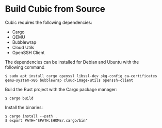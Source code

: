# Build Cubic from Source

Cubic requires the following dependencies:
  - Cargo
  - QEMU
  - Bubblewrap
  - Cloud Utils
  - OpenSSH Client

The dependencies can be installed for Debian and Ubuntu with the following command:
```
$ sudo apt install cargo openssl libssl-dev pkg-config ca-certificates qemu-system-x86 bubblewrap cloud-image-utils openssh-client
```

Build the Rust project with the Cargo package manager:
```
$ cargo build
```

Install the binaries:
```
$ cargo install --path .
$ export PATH="$PATH:$HOME/.cargo/bin"
```
